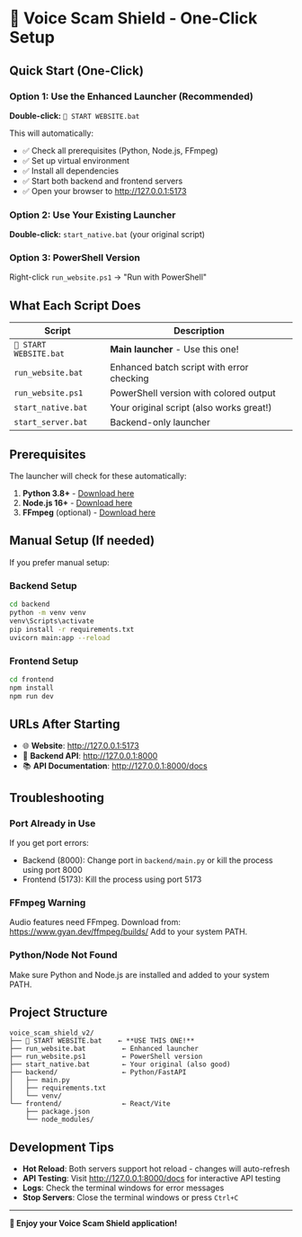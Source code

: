 # 🚀 Voice Scam Shield - One-Click Setup

## Quick Start (One-Click)

### Option 1: Use the Enhanced Launcher (Recommended)
**Double-click:** `🚀 START WEBSITE.bat`

This will automatically:
- ✅ Check all prerequisites (Python, Node.js, FFmpeg)
- ✅ Set up virtual environment
- ✅ Install all dependencies
- ✅ Start both backend and frontend servers
- ✅ Open your browser to http://127.0.0.1:5173

### Option 2: Use Your Existing Launcher
**Double-click:** `start_native.bat` (your original script)

### Option 3: PowerShell Version
Right-click `run_website.ps1` → "Run with PowerShell"

## What Each Script Does

| Script | Description |
|--------|-------------|
| `🚀 START WEBSITE.bat` | **Main launcher** - Use this one! |
| `run_website.bat` | Enhanced batch script with error checking |
| `run_website.ps1` | PowerShell version with colored output |
| `start_native.bat` | Your original script (also works great!) |
| `start_server.bat` | Backend-only launcher |

## Prerequisites

The launcher will check for these automatically:

1. **Python 3.8+** - [Download here](https://www.python.org/downloads/)
2. **Node.js 16+** - [Download here](https://nodejs.org/)
3. **FFmpeg** (optional) - [Download here](https://www.gyan.dev/ffmpeg/builds/)

## Manual Setup (If needed)

If you prefer manual setup:

### Backend Setup
```bash
cd backend
python -m venv venv
venv\Scripts\activate
pip install -r requirements.txt
uvicorn main:app --reload
```

### Frontend Setup
```bash
cd frontend
npm install
npm run dev
```

## URLs After Starting

- 🌐 **Website**: http://127.0.0.1:5173
- 📡 **Backend API**: http://127.0.0.1:8000
- 📚 **API Documentation**: http://127.0.0.1:8000/docs

## Troubleshooting

### Port Already in Use
If you get port errors:
- Backend (8000): Change port in `backend/main.py` or kill the process using port 8000
- Frontend (5173): Kill the process using port 5173

### FFmpeg Warning
Audio features need FFmpeg. Download from: https://www.gyan.dev/ffmpeg/builds/
Add to your system PATH.

### Python/Node Not Found
Make sure Python and Node.js are installed and added to your system PATH.

## Project Structure

```
voice_scam_shield_v2/
├── 🚀 START WEBSITE.bat    ← **USE THIS ONE!**
├── run_website.bat         ← Enhanced launcher
├── run_website.ps1         ← PowerShell version
├── start_native.bat        ← Your original (also good)
├── backend/                ← Python/FastAPI
│   ├── main.py
│   ├── requirements.txt
│   └── venv/
└── frontend/               ← React/Vite
    ├── package.json
    └── node_modules/
```

## Development Tips

- **Hot Reload**: Both servers support hot reload - changes will auto-refresh
- **API Testing**: Visit http://127.0.0.1:8000/docs for interactive API testing
- **Logs**: Check the terminal windows for error messages
- **Stop Servers**: Close the terminal windows or press `Ctrl+C`

---

**🎉 Enjoy your Voice Scam Shield application!**
